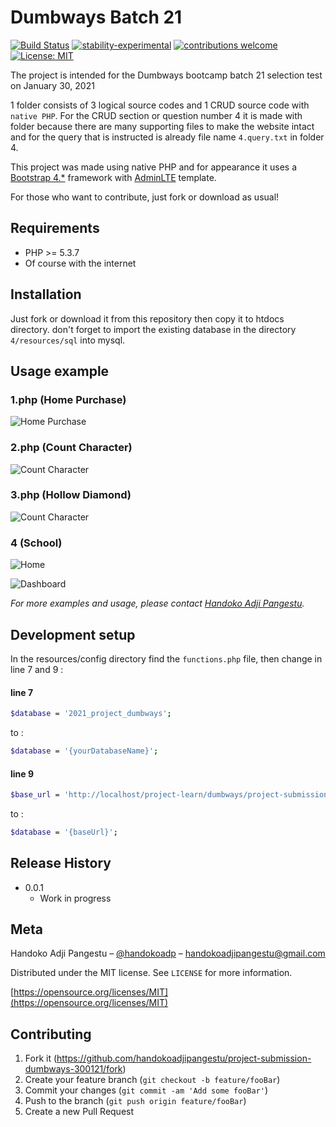 # Dumbways Batch 21

[![Build Status](https://travis-ci.org/dwyl/esta.svg?branch=master)](https://github.com/handokoadjipangestu/project-submission-dumbways-300121)
[![stability-experimental](https://img.shields.io/badge/stability-experimental-orange.svg)](https://github.com/handokoadjipangestu/project-submission-dumbways-300121)
[![contributions welcome](https://img.shields.io/badge/contributions-welcome-brightgreen.svg?style=flat)](https://github.com/handokoadjipangestu/project-submission-dumbways-300121/fork)
[![License: MIT](https://img.shields.io/badge/License-MIT-yellow.svg)](https://opensource.org/licenses/MIT)

The project is intended for the Dumbways bootcamp batch 21 selection test on January 30, 2021

1 folder consists of 3 logical source codes and 1 CRUD source code with `native PHP`. For the CRUD section or question number 4 it is made with folder because there are many supporting files to make the website intact and for the query that is instructed is already file name `4.query.txt` in folder 4.

This project was made using native PHP and for appearance it uses a [Bootstrap 4.\*](https://getbootstrap.com/docs/4.0/getting-started/introduction/) framework with [AdminLTE](https://adminlte.io/) template.

For those who want to contribute, just fork or download as usual!

## Requirements

- PHP >= 5.3.7
- Of course with the internet

## Installation

Just fork or download it from this repository then copy it to htdocs directory. don't forget to import the existing database in the directory `4/resources/sql` into mysql.

## Usage example

### 1.php (Home Purchase)

![Home Purchase](http://bebaskripsi.000webhostapp.com/project-submission-dumbways-300121/1.png?)

### 2.php (Count Character)

![Count Character](http://bebaskripsi.000webhostapp.com/project-submission-dumbways-300121/2.png?)

### 3.php (Hollow Diamond)

![Count Character](http://bebaskripsi.000webhostapp.com/project-submission-dumbways-300121/3.png?)

### 4 (School)

![Home](http://bebaskripsi.000webhostapp.com/project-submission-dumbways-300121/4-home.png?)

![Dashboard](http://bebaskripsi.000webhostapp.com/project-submission-dumbways-300121/4-dashboard.png?)

_For more examples and usage, please contact [Handoko Adji Pangestu](https://www.instagram.com/handokoadp/)._

## Development setup

In the resources/config directory find the `functions.php` file, then change in line 7 and 9 :

#### line 7

```sh
$database = '2021_project_dumbways';
```

to :

```sh
$database = '{yourDatabaseName}';
```

#### line 9

```sh
$base_url = 'http://localhost/project-learn/dumbways/project-submission-dumbways-300121/4';
```

to :

```sh
$database = '{baseUrl}';
```

## Release History

- 0.0.1
  - Work in progress

## Meta

Handoko Adji Pangestu – [@handokoadp](https://www.instagram.com/handokoadp/) – handokoadjipangestu@gmail.com

Distributed under the MIT license. See `LICENSE` for more information.

[https://opensource.org/licenses/MIT](https://opensource.org/licenses/MIT)

## Contributing

1. Fork it (<https://github.com/handokoadjipangestu/project-submission-dumbways-300121/fork>)
2. Create your feature branch (`git checkout -b feature/fooBar`)
3. Commit your changes (`git commit -am 'Add some fooBar'`)
4. Push to the branch (`git push origin feature/fooBar`)
5. Create a new Pull Request
